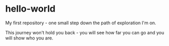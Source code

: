# hello-world
My first repository - one small step down the path of exploration I'm on.

This journey won't hold you back - you will see how far you can go and you will show who you are. 
